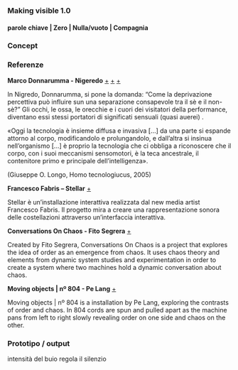 ### Making visible 1.0

#### parole chiave | Zero | Nulla/vuoto | Compagnia


### Concept




### Referenze
**Marco Donnarumma - Nigeredo** [+](http://marcodonnarumma.com/works/nigredo/) [+](http://www.ilmuromagazine.com/il-risveglio-del-corpo-assente-marco-donnarumma-2/) [+](http://www.annamonteverdi.it/digital/nigredo-by-marco-donnarumma/)

In Nigredo, Donnarumma, si pone la domanda: “Come la deprivazione percettiva può influire sun una separazione consapevole tra il sè e il non-sè?” Gli occhi, le ossa, le orecchie e i cuori dei visitatori della performance, diventano essi stessi portatori di significati sensuali (quasi auerei) .

«Oggi la tecnologia è insieme diffusa e invasiva […] da una parte si espande attorno al corpo, modificandolo e prolungandolo, e dall’altra si insinua nell’organismo […] è proprio la tecnologia che ci obbliga a riconoscere che il corpo, con i suoi meccanismi sensomotori, è la teca ancestrale, il contenitore primo e principale dell’intelligenza».

(Giuseppe O. Longo, Homo tecnologiucus, 2005)

**Francesco Fabris – Stellar**  [+](http://interactivedesign.it/blog/visual-programming/max-msp/2016/02/12/francesco-fabris-stellar-interactive-installation/)


Stellar è un’installazione interattiva realizzata dal new media artist Francesco Fabris. Il progetto mira a creare una rappresentazione sonora delle costellazioni attraverso un’interfaccia interattiva.


**Conversations On Chaos - Fito Segrera** [+](http://www.creativeapplications.net/linux/conversations-on-chaos-by-fito-segrera/)

Created by Fito Segrera, Conversations On Chaos is a project that explores the idea of order as an emergence from chaos.  It uses chaos theory and elements from dynamic system studies and experimentation in order to create a system where two machines hold a dynamic conversation about chaos.


**Moving objects | nº 804 - Pe Lang** [+](http://www.creativeapplications.net/objects/moving-objects-no-804-by-pe-lang/)


Moving objects | nº 804 is a installation by Pe Lang, exploring the contrasts of order and chaos. In 804 cords are spun and pulled apart as the machine pans from left to right slowly revealing order on one side and chaos on the other.

### Prototipo / output
intensità del buio regola il silenzio

